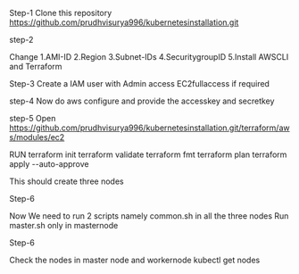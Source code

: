 Step-1
Clone this repository
https://github.com/prudhvisurya996/kubernetesinstallation.git

step-2

Change 
1.AMI-ID
2.Region
3.Subnet-IDs
4.SecuritygroupID
5.Install AWSCLI and Terraform 

Step-3
Create a IAM user with Admin access EC2fullaccess if required

step-4
Now do aws configure and provide the accesskey and secretkey

step-5
Open https://github.com/prudhvisurya996/kubernetesinstallation.git/terraform/aws/modules/ec2

RUN terraform init
terraform validate
terraform fmt
terraform plan
terraform apply --auto-approve

This should create three nodes 

Step-6

Now We need to run 2 scripts namely common.sh in all the three nodes
Run master.sh only in masternode

Step-6

Check the nodes in master node and workernode
kubectl get nodes
